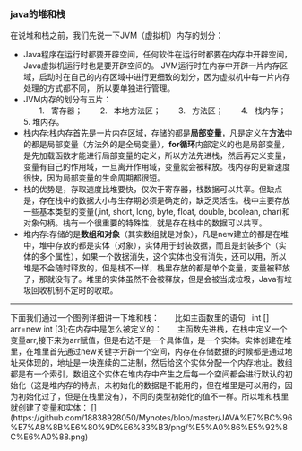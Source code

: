### java的堆和栈
 在说堆和栈之前，我们先说一下JVM（虚拟机）内存的划分：
- Java程序在运行时都要开辟空间，任何软件在运行时都要在内存中开辟空间，Java虚拟机运行时也是要开辟空间的。
JVM运行时在内存中开辟一片内存区域，启动时在自己的内存区域中进行更细致的划分，因为虚拟机中每一片内存处理的方式都不同，
所以要单独进行管理。
- JVM内存的划分有五片： </br>
       1.   寄存器；
       2.   本地方法区；
       3.   方法区；
       4.   栈内存；
       5.   堆内存。
- 栈内存:栈内存首先是一片内存区域，存储的都是**局部变量**，凡是定义在**方法**中的都是局部变量（方法外的是全局变量），**for循环**内部定义的也是局部变量，是先加载函数才能进行局部变量的定义，所以方法先进栈，然后再定义变量，变量有自己的作用域，一旦离开作用域，变量就会被释放。栈内存的更新速度很快，因为局部变量的生命周期都很短。
- 栈的优势是，存取速度比堆要快，仅次于寄存器，栈数据可以共享。但缺点是，存在栈中的数据大小与生存期必须是确定的，缺乏灵活性。栈中主要存放一些基本类型的变量(,int, short, long, byte, float, double, boolean, char)和对象句柄。栈有一个很重要的特殊性，就是存在栈中的数据可以共享。
- 堆内存:存储的是**数组和对象**（其实数组就是对象），凡是new建立的都是在堆中，堆中存放的都是实体（对象），实体用于封装数据，而且是封装多个（实体的多个属性），如果一个数据消失，这个实体也没有消失，还可以用，所以堆是不会随时释放的，但是栈不一样，栈里存放的都是单个变量，变量被释放了，那就没有了。堆里的实体虽然不会被释放，但是会被当成垃圾，Java有垃圾回收机制不定时的收取。
<hr>
下面我们通过一个图例详细讲一下堆和栈：
      比如主函数里的语句   int [] arr=new int [3];在内存中是怎么被定义的：
      主函数先进栈，在栈中定义一个变量arr,接下来为arr赋值，但是右边不是一个具体值，是一个实体。实体创建在堆里，在堆里首先通过new关键字开辟一个空间，内存在存储数据的时候都是通过地址来体现的，地址是一块连续的二进制，然后给这个实体分配一个内存地址。数组都是有一个索引，数组这个实体在堆内存中产生之后每一个空间都会进行默认的初始化（这是堆内存的特点，未初始化的数据是不能用的，但在堆里是可以用的，因为初始化过了，但是在栈里没有），不同的类型初始化的值不一样。所以堆和栈里就创建了变量和实体：
[](https://github.com/18838928050/Mynotes/blob/master/JAVA%E7%BC%96%E7%A8%8B%E6%80%9D%E6%83%B3/png/%E5%A0%86%E5%92%8C%E6%A0%88.png)
